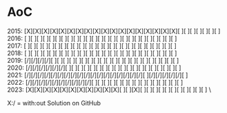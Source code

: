 # AoC

2015: [X][X][X][X][X][X][X][X][X][X][X][X][X][X][X][X][X][X][ ][ ][ ][ ][ ][ ][ ] \
2016: [ ][ ][ ][ ][ ][ ][ ][ ][ ][ ][ ][ ][ ][ ][ ][ ][ ][ ][ ][ ][ ][ ][ ][ ][ ] \
2017: [ ][ ][ ][ ][ ][ ][ ][ ][ ][ ][ ][ ][ ][ ][ ][ ][ ][ ][ ][ ][ ][ ][ ][ ][ ] \
2018: [ ][ ][ ][ ][ ][ ][ ][ ][ ][ ][ ][ ][ ][ ][ ][ ][ ][ ][ ][ ][ ][ ][ ][ ][ ] \
2019: [/][/][/][/][ ][ ][ ][ ][ ][ ][ ][ ][ ][ ][ ][ ][ ][ ][ ][ ][ ][ ][ ][ ][ ] \
2020: [/][/][/][/][/][/][ ][ ][ ][ ][ ][ ][ ][ ][ ][ ][ ][ ][ ][ ][ ][ ][ ][ ][ ] \
2021: [/][/][/][/][/][/][/][/][/][/][/][/][/][/][/][/][/][/][ ][/][/][/][/][/][ ] \
2022: [/][/][/][/][/][/][/][/][/][/][ ][ ][ ][ ][ ][ ][ ][ ][ ][ ][ ][ ][ ][ ][ ] \
2023: [X][X][X][X][X][X][X][X][X][X][X][ ][ ][X][ ][ ][ ][ ][ ][ ][ ][ ][ ][ ][ ] \

X:/ = with:out Solution on GitHub
